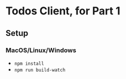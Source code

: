 # Todos Client, for Part 1

## Setup

### MacOS/Linux/Windows

* `npm install`
* `npm run build-watch`
